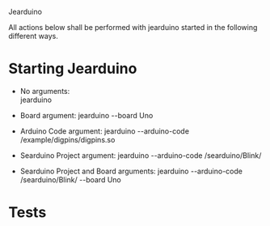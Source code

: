 Jearduino

All actions below shall be performed with jearduino started in the
following different ways.


Starting Jearduino
=====================================

 * No arguments:  
      jearduino 

 * Board argument: 
      jearduino --board Uno

 * Arduino Code argument: 
      jearduino --arduino-code <path>/example/digpins/digpins.so

 * Searduino Project argument: 
      jearduino --arduino-code <path>/searduino/Blink/

 * Searduino Project and Board arguments: 
      jearduino --arduino-code <path>/searduino/Blink/ --board Uno



Tests
=====================================







